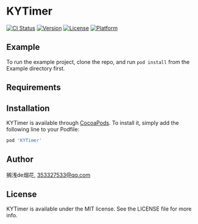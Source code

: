 # KYTimer

[![CI Status](https://img.shields.io/travis/搁浅de烟花/KYTimer.svg?style=flat)](https://travis-ci.org/搁浅de烟花/KYTimer)
[![Version](https://img.shields.io/cocoapods/v/KYTimer.svg?style=flat)](https://cocoapods.org/pods/KYTimer)
[![License](https://img.shields.io/cocoapods/l/KYTimer.svg?style=flat)](https://cocoapods.org/pods/KYTimer)
[![Platform](https://img.shields.io/cocoapods/p/KYTimer.svg?style=flat)](https://cocoapods.org/pods/KYTimer)

## Example

To run the example project, clone the repo, and run `pod install` from the Example directory first.

## Requirements

## Installation

KYTimer is available through [CocoaPods](https://cocoapods.org). To install
it, simply add the following line to your Podfile:

```ruby
pod 'KYTimer'
```

## Author

搁浅de烟花, 353327533@qq.com

## License

KYTimer is available under the MIT license. See the LICENSE file for more info.
